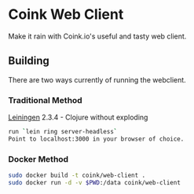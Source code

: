 # Coink Web Client

Make it rain with Coink.io's useful and tasty web client.

## Building

There are two ways currently of running the webclient.

### Traditional Method

[Leiningen][1] 2.3.4  - Clojure without exploding

[1]: https://github.com/technomancy/leiningen

```bash
run `lein ring server-headless`
Point to localhost:3000 in your browser of choice.
```

### Docker Method

```bash
sudo docker build -t coink/web-client .
sudo docker run -d -v $PWD:/data coink/web-client
```
